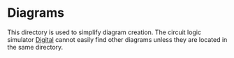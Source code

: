 # Diagrams
This directory is used to simplify diagram creation. The circuit logic simulator [Digital](https://github.com/hneemann/Digital)
cannot easily find other diagrams unless they are located in the same directory.